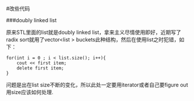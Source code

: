 #改些代码

###doubly linked list

原来STL里面的list就是doubly linked list，拿来主义尽情使用即好，近期写了radix sort就用了vector<list<int> > buckets此种结构，然后在使用list之时犯错，如下：

```
for(int i = 0 ; i < list.size(); i++){
	cout << first item;
	delete first item;
}

```
问题是出在list size不断的变化，所以此处一定要用iterator或者自己要figure out用size应该如何处理.

